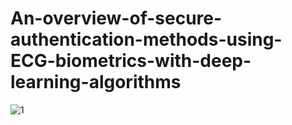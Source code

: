 # An-overview-of-secure-authentication-methods-using-ECG-biometrics-with-deep-learning-algorithms
![1](https://github.com/nargesmokhtari/An-overview-of-secure-authentication-methods-using-ECG-biometrics-with-deep-learning-algorithms/assets/126694721/9164a2de-92d0-49db-bf98-34b3f80a9185)
